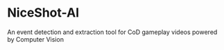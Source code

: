 # NiceShot-AI
An event detection and extraction tool for CoD gameplay videos powered by Computer Vision
